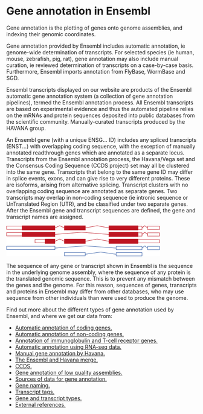 # Gene annotation in Ensembl

Gene annotation is the plotting of genes onto genome assemblies, and indexing their genomic coordinates.

Gene annotation provided by Ensembl includes automatic annotation, ie genome-wide determination of transcripts. For selected species (ie human, mouse, zebrafish, pig, rat), gene annotation may also include manual curation, ie reviewed determination of transcripts on a case-by-case basis. Furthermore, Ensembl imports annotation from FlyBase, WormBase and SGD.

Ensembl transcripts displayed on our website are products of the Ensembl automatic gene annotation system (a collection of gene annotation pipelines), termed the Ensembl annotation process. All Ensembl transcripts are based on experimental evidence and thus the automated pipeline relies on the mRNAs and protein sequences deposited into public databases from the scientific community. Manually-curated transcripts produced by the HAVANA group.

An Ensembl gene (with a unique ENSG... ID) includes any spliced transcripts (ENST...) with overlapping coding sequence, with the exception of manually annotated readthrough genes which are annotated as a separate locus. Transcripts from the Ensembl annotation process, the Havana/Vega set and the Consensus Coding Sequence (CCDS project) set may all be clustered into the same gene. Transcripts that belong to the same gene ID may differ in splice events, exons, and can give rise to very different proteins. These are isoforms, arising from alternative splicing. Transcript clusters with no overlapping coding sequence are annotated as separate genes. Two transcripts may overlap in non-coding sequence (ie intronic sequence or UnTranslated Region (UTR), and be classified under two separate genes. After the Ensembl gene and transcript sequences are defined, the gene and transcript names are assigned.

![Cartoon of a gene in Ensembl](gene.png "Cartoon of a gene in Ensembl")

The sequence of any gene or transcript shown in Ensembl is the sequence in the underlying genome assembly, where the sequence of any protein is the translated genomic sequence. This is to prevent any mismatch between the genes and the genome. For this reason, sequences of genes, transcripts and proteins in Ensembl may differ from other databases, who may use sequence from other individuals than were used to produce the genome.

Find out more about the different types of gene annotation used by Ensembl, and where we get our data from:
* [Automatic annotation of coding genes.](automatic_coding.md)
* [Automatic annotation of non-coding genes.](automatic_noncoding.md)
* [Annotation of immunoglobulin and T-cell receptor genes.](automatic_immunoglobulin.md)
* [Automatic annotation using RNA-seq data.](automatic_RNAseq.md)
* [Manual gene annotation by Havana.](manual_havana.md)
* [The Ensembl and Havana merge.](annotation_merge.md)
* [CCDS.](ccds_annotation.md)
* [Gene annotation of low quality assemblies.](low_quality_assemblies.md)
* [Sources of data for gene annotation.](annotation_sources.md)
* [Gene naming.](gene_names.md)
* [Transcript tags.](transcript_quality_tags.md)
* [Gene and transcript types.](biotypes.md)
* [External references.](xrefs.md)

